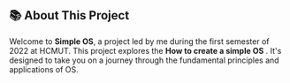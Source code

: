 ## 📚 About This Project

Welcome to **Simple OS**, a project led by me during the first semester of 2022 at HCMUT. This project explores the **How to create a simple OS** . It's designed to take you on a journey through the fundamental principles and applications of OS.
